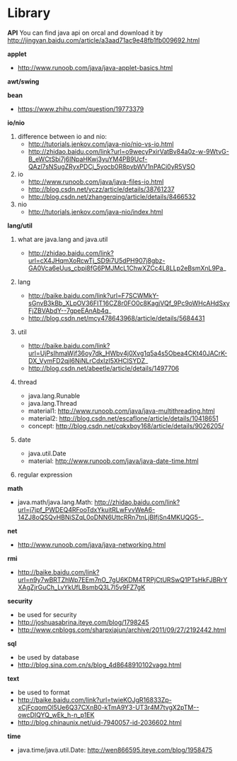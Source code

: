 # Library

**API** You can find java api on orcal and download it by http://jingyan.baidu.com/article/a3aad71ac9e48fb1fb009692.html

**applet**
  - http://www.runoob.com/java/java-applet-basics.html

**awt/swing**

**bean**
  - https://www.zhihu.com/question/19773379

**io/nio**
 
1. difference between io and nio: 
   - http://tutorials.jenkov.com/java-nio/nio-vs-io.html
   - http://zhidao.baidu.com/link?url=o9wecyPxirVatBv84a0z-w-9WtvG-B_eWCtSbi7j6INpaHKwj3yuYM4PB9Ucf-QAzl7sNSugZRyxPDCj_5yocb0R8pvbWV1nPACi0yR5VSO
2. io
   - http://www.runoob.com/java/java-files-io.html
   - http://blog.csdn.net/yczz/article/details/38761237
   - http://blog.csdn.net/zhangerqing/article/details/8466532
3. nio
   - http://tutorials.jenkov.com/java-nio/index.html

**lang/util**

1. what are java.lang and java.util
   - http://zhidao.baidu.com/link?url=cX4JHqmXoRcwTj_SD9i7U5dPH907j8gbz-GA0Vca6eUus_cbpi8fG6PMJMcL1ChwXZCc4L8LLp2eBsmXnL9Pa_

2. lang
   - http://baike.baidu.com/link?url=F7SCWMkY-sGnvB3kBb_XLpOV36FIT16CZ8r0FO0c8KagjVQf_9Pc9oWHcAHdSxyFjZBVAbdY--7gpeEAnAb4q_
   - http://blog.csdn.net/mcy478643968/article/details/5684431

3. util
   - http://baike.baidu.com/link?url=UjPsIhmaWjf36oy7dk_HWbv4j0Xvg1q5a4s5Obea4CKt40JACrK-DX_VymFD2qjl6NiNLrCdxIzI5XHClSYDZ_
   - http://blog.csdn.net/abeetle/article/details/1497706

4. thread
   - java.lang.Runable
   - java.lang.Thread
   - material1: http://www.runoob.com/java/java-multithreading.html
   - material2: http://blog.csdn.net/escaflone/article/details/10418651
   - concept: http://blog.csdn.net/cqkxboy168/article/details/9026205/ 

5. date
   - java.util.Date
   - material: http://www.runoob.com/java/java-date-time.html

6. regular expression

**math** 
  - java.math/java.lang.Math: http://zhidao.baidu.com/link?url=j7jpf_PWDEQ4RFooTdxYkuitRLwFvvWeA6-14ZJ8oQSQvHBNiSZqL0oDNN6UttcRRn7tnLjBIfjSn4MKUQG5-_

**net**
  - http://www.runoob.com/java/java-networking.html

**rmi**
  - http://baike.baidu.com/link?url=n9y7wBRTZhWp7EEm7nO_7gU6KDM4TRPjCtURSwQ1PTsHkFJBRrYXAgZjrGuCh_LvYkUfLBsmbQ3L7l5v9FZ7gK

**security**
  - be used for security
  - http://joshuasabrina.iteye.com/blog/1798245
  - http://www.cnblogs.com/sharpxiajun/archive/2011/09/27/2192442.html

**sql**
  - be used by database
  - http://blog.sina.com.cn/s/blog_4d8648910102vagq.html

**text**
  - be used to format
  - http://baike.baidu.com/link?url=twieKOJgR16833Zp-xCjFcqomOl5Ue6Q37CXnB0-kTmA9Y3-UT3r4M7tvgX2pTM--owcDIQYQ_wEk_h-n_p1EK
  - http://blog.chinaunix.net/uid-7940057-id-2036602.html

**time**
  - java.time/java.util.Date: http://wen866595.iteye.com/blog/1958475
